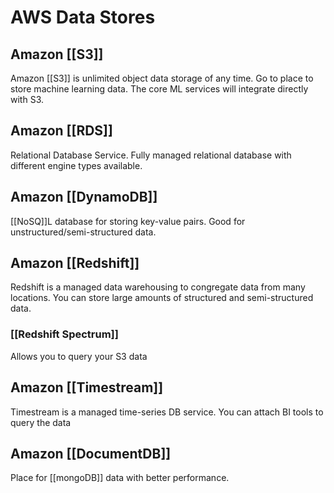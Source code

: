 # AWS Data Stores
## Amazon [[S3]]
Amazon [[S3]] is unlimited object data storage of any time. Go to place to store machine learning data. The core ML services will integrate directly with S3.

## Amazon [[RDS]]
Relational Database Service. Fully managed relational database with different engine types available.

## Amazon [[DynamoDB]]
[[NoSQ]]L database for storing key-value pairs. Good for unstructured/semi-structured data.

## Amazon [[Redshift]]
Redshift is a managed data warehousing to congregate data from many locations. You can store large amounts of structured and semi-structured data.

### [[Redshift Spectrum]]
Allows you to query your S3 data

## Amazon [[Timestream]]
Timestream is a managed time-series DB service. You can attach BI tools to query the data

## Amazon [[DocumentDB]]
Place for [[mongoDB]] data with better performance.